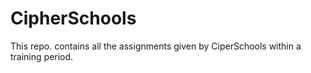 # CipherSchools
This repo. contains all the assignments given by CiperSchools within a training period.
